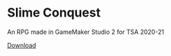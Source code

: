 # Slime Conquest
An RPG made in GameMaker Studio 2 for TSA 2020-21

[Download](https://rtsh.space/files/tsa-videogamedesign-2021)
